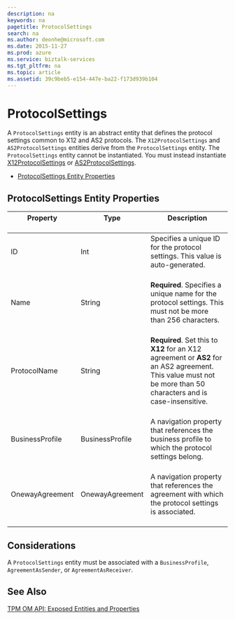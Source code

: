 ```yaml
---
description: na
keywords: na
pagetitle: ProtocolSettings
search: na
ms.author: deonhe@microsoft.com
ms.date: 2015-11-27
ms.prod: azure
ms.service: biztalk-services
ms.tgt_pltfrm: na
ms.topic: article
ms.assetid: 39c9beb5-e154-447e-ba22-f173d939b104
---
```

# ProtocolSettings
A `ProtocolSettings` entity is an abstract entity that defines the protocol settings common to X12 and AS2 protocols. The `X12ProtocolSettings` and `AS2ProtocolSettings` entities derive from the `ProtocolSettings` entity. The `ProtocolSettings` entity cannot be instantiated. You must instead instantiate [X12ProtocolSettings](/Topic/X12ProtocolSettings.md) or [AS2ProtocolSettings](/Topic/AS2ProtocolSettings.md).

- [ProtocolSettings Entity Properties](/Topic/ProtocolSettings.md#BKMK_ProtocolSettingsProps)

## <a name="BKMK_ProtocolSettingsProps"></a>ProtocolSettings Entity Properties

|Property <br /> <br />|Type <br /> <br />|Description <br /> <br />|
|------------|--------|---------------|
|ID <br /> <br />|Int <br /> <br />|Specifies a unique ID for the protocol settings. This value is auto-generated. <br /> <br />|
|Name <br /> <br />|String <br /> <br />|**Required**. Specifies a unique name for the protocol settings. This must not be more than 256 characters. <br /> <br />|
|ProtocolName <br /> <br />|String <br /> <br />|**Required**. Set this to **X12** for an X12 agreement or **AS2** for an AS2 agreement. This value must not be more than 50 characters and is case-insensitive. <br /> <br />|
|BusinessProfile <br /> <br />|BusinessProfile <br /> <br />|A navigation property that references the business profile to which the protocol settings belong. <br /> <br />|
|OnewayAgreement <br /> <br />|OnewayAgreement <br /> <br />|A navigation property that references the agreement with which the protocol settings is associated. <br /> <br />|

## Considerations
A `ProtocolSettings` entity must be associated with a `BusinessProfile`, `AgreementAsSender`, or `AgreementAsReceiver`.

## See Also
[TPM OM API: Exposed Entities and Properties](/Topic/TPM_OM_API__Exposed_Entities_and_Properties.md)

